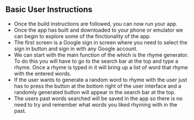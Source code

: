 ## Basic User Instructions

* Once the build instructions are followed, you can now run your app.
* Once the app has built and downloaded to your phone or emulator we can begin to explore some of the finctionality of the app.
* The first screen is a Google sign in screen where you need to select the sign in button and sign in with any Google account. 
* We can start with the main function of the which is the rhyme generator. To do this you will have to go to the search bar at the top and type a rhyme. Once a rhyme is typed in it will bring up a list of word that rhyme with the entered words.
* If the user wants to generate a random word to rhyme with the user just has to press the button at the bottom right of the user interface and a randomly generated button will appear in the search bar at the top.
* The users past words searched will be saved in the app so there is no need to try and remember what words you liked rhyming with in the past.